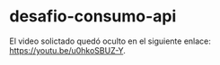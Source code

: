 # desafio-consumo-api
El video solictado quedó oculto en el siguiente enlace: https://youtu.be/u0hkoSBUZ-Y.
